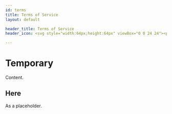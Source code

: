 ```yaml
---
id: terms
title: Terms of Service
layout: default

header_title: Terms of Service
header_icon: <svg style="width:64px;height:64px" viewBox="0 0 24 24"><path fill="#001331" d="M14,17H7V15H14M17,13H7V11H17M17,9H7V7H17M19,3H5C3.89,3 3,3.89 3,5V19A2,2 0 0,0 5,21H19A2,2 0 0,0 21,19V5C21,3.89 20.1,3 19,3Z" /></svg>

---
```




# Temporary
Content.

## Here
As a placeholder.